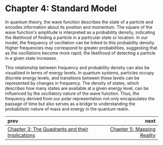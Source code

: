 # Chapter 4: Standard Model

In quantum theory, the wave function describes the state of a particle and encodes information about its position and momentum. The square of the wave function's amplitude is interpreted as a probability density, indicating the likelihood of finding a particle in a particular state or location. In our model, the frequency of oscillation can be linked to this probability density. Higher frequencies may correspond to greater probabilities, suggesting that as the oscillations become more rapid, the likelihood of detecting a particle in a given state increases.

This relationship between frequency and probability density can also be visualized in terms of energy levels. In quantum systems, particles occupy discrete energy levels, and transitions between these levels can be represented by changes in frequency. The density of states, which describes how many states are available at a given energy level, can be influenced by the oscillatory nature of the wave function. Thus, the frequency derived from our polar representation not only encapsulates the passage of time but also serves as a bridge to understanding the probabilistic nature of mass and energy in the quantum realm.

| prev | next |
| :--- | ---: |
| [Chapter 3: The Quadrants and their Implications](./CHAPTER3.md) | [Chapter 5: Mapping Reality](./CHAPTER5.md) |
